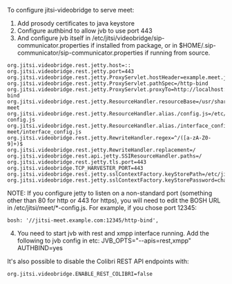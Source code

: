 To configure jitsi-videobridge to serve meet:

1. Add prosody certificates to java keystore
2. Configure authbind to allow jvb to use port 443
3. And configure jvb itself in
/etc/jitsi/videobridge/sip-communicator.properties if installed from package, or in $HOME/.sip-communicator/sip-communicator.properties if running from source.
```
org.jitsi.videobridge.rest.jetty.host=::
org.jitsi.videobridge.rest.jetty.port=443
org.jitsi.videobridge.rest.jetty.ProxyServlet.hostHeader=example.meet.jit.si
org.jitsi.videobridge.rest.jetty.ProxyServlet.pathSpec=/http-bind
org.jitsi.videobridge.rest.jetty.ProxyServlet.proxyTo=http://localhost:5280/http-bind
org.jitsi.videobridge.rest.jetty.ResourceHandler.resourceBase=/usr/share/jitsi-meet
org.jitsi.videobridge.rest.jetty.ResourceHandler.alias./config.js=/etc/jitsi/meet/example.meet.jit.si-config.js
org.jitsi.videobridge.rest.jetty.ResourceHandler.alias./interface_config.js=/usr/share/jitsi-meet/interface_config.js
org.jitsi.videobridge.rest.jetty.RewriteHandler.regex=^/([a-zA-Z0-9]+)$
org.jitsi.videobridge.rest.jetty.RewriteHandler.replacement=/
org.jitsi.videobridge.rest.api.jetty.SSIResourceHandler.paths=/
org.jitsi.videobridge.rest.jetty.tls.port=443
org.jitsi.videobridge.TCP_HARVESTER_PORT=443
org.jitsi.videobridge.rest.jetty.sslContextFactory.keyStorePath=/etc/jitsi/videobridge/example.meet.jit.si.jks
org.jitsi.videobridge.rest.jetty.sslContextFactory.keyStorePassword=changeit
```
NOTE: If you configure jetty to listen on a non-standard port (something other than 80 for http or 443 for https), you will need to edit the BOSH URL in /etc/jitsi/meet/\*-config.js.  For example, if you chose port 12345:
```
bosh: '//jitsi-meet.example.com:12345/http-bind',
```

4. You need to start jvb with rest and xmpp interface running. Add the
following to jvb config in etc:
JVB_OPTS="--apis=rest,xmpp"
AUTHBIND=yes

It's also possible to disable the Colibri REST API endpoints with:

```
org.jitsi.videobridge.ENABLE_REST_COLIBRI=false
```
